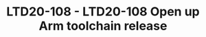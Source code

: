 ---
categories:
- ltd20
description: '<strong>To join this session live please go to:</strong><br><ul><li>YouTube:
  <a data-saferedirecturl="https://www.google.com/url?q=https://youtu.be/PFQdsAoxQjo&source=gmail&ust=1584481372166000&usg=AFQjCNEaHD7pbM7zG_P6qVfLUp1t25kjHQ"
  href="https://youtu.be/PFQdsAoxQjo" target="_blank">https://youtu.be/PFQdsAoxQjo</a></li><li>Zoom:
  <a data-saferedirecturl="https://www.google.com/url?q=https://zoom.us/j/979251096?pwd%3Dd1VOZVF3TDVGaW1BYXVNeUl3WDk5QT09&source=gmail&ust=1584481372167000&usg=AFQjCNEbwp1MgK5ehMTqiYrSaWesNvUPgw"
  href="https://zoom.us/j/979251096?pwd=d1VOZVF3TDVGaW1BYXVNeUl3WDk5QT09" target="_blank">https://zoom.us/j/979251096?pwd=d1VOZVF3TDVGaW1BYXVNeUl3WDk5QT09</a></li></ul>Description:
  <br>Arm has been releasing binary toolchains for Arm CPU processors based on GNU
  tools, which are used widely to develop for IoT, embedded and Linux. The releases
  happened a few times each year, following the annual tick of GCC. They were built
  from a set of scripts developed internally within Arm.<br><br>Such a release model
  works fine but has several problems. The most critical problem, raised by Linaro
  partners, is the cadence of release: there are too few releases for users to timely
  access new features and bug fixes in toolchain. As number of release will not increase
  without consuming more engineering resource in house, which is tight, users have
  to wait up to 6 months for a bug fix release. Also even when there is release to
  happen, lack of access to pre-view or alpha release, similarly due to resource constraint,
  prevents partners to integrate the toolchain in advance. Lastly but very importantly,
  when partners would like to contribute to build script to improve the release, they
  don''t have a way to do so.<br><br>Our solution is to open up the build scripts
  in a github project, together with supplement mechanism to prepare the build environment
  and pick-up the right revision of toolchain components. With this project, users
  can easily clone and build toolchain for Arm, with timely access to latest features
  and bug fixes published by tools developers. It will also incorporate contribution
  from community to enhance the toolchain for wider use cases.<br><br>This solution
  is under deployment stage and is expected to be ready before BUD20, which will be
  a good opportunity to improve awareness and encourage contribution. In this section,
  the presenter will introduce the structure and design principle of the github project,
  and demonstrate how to use and contribute to it.'
image:
  featured: 'true'
  path: https://static.linaro.org/connect/ltd20/images/LTD20-108.png
session_id: LTD20-108
session_room: Linaro Tech Days Track 1
session_slot:
  end_time: 2020-03-24 11:55
  start_time: 2020-03-24 11:30
session_speakers:
- speaker_bio: 15+ years experience on Compiler and Tools. Former GCC developer. Currently
    lead open source toolchain development in Arm.
  speaker_company: Arm
  speaker_image: http://avatars.sched.co/e/31/7250079/avatar.jpg.320x320px.jpg?939
  speaker_name: Joey Ye
  speaker_position: Director of Engineering
  speaker_role: speaker
session_track: Tools
tag: session
tags: Tools
title: LTD20-108 - LTD20-108 Open up Arm toolchain release
---